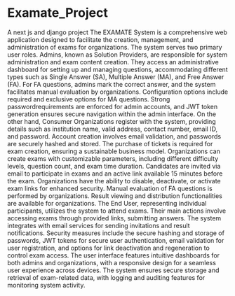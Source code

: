 # Examate_Project
A next js and django project
The EXAMATE System is a comprehensive web application designed to facilitate the
creation, management, and administration of exams for organizations. The system serves
two primary user roles. Admins, known as Solution Providers, are responsible for system
administration and exam content creation. They access an administrative dashboard for
setting up and managing questions, accommodating different types such as Single Answer
(SA), Multiple Answer (MA), and Free Answer (FA). For FA questions, admins mark the
correct answer, and the system facilitates manual evaluation by organizations. Configuration
options include required and exclusive options for MA questions. Strong passwordrequirements are enforced for admin accounts, and JWT token generation ensures secure
navigation within the admin interface.
On the other hand, Consumer Organizations register with the system, providing details such
as institution name, valid address, contact number, email ID, and password. Account
creation involves email validation, and passwords are securely hashed and stored. The
purchase of tickets is required for exam creation, ensuring a sustainable business model.
Organizations can create exams with customizable parameters, including different difficulty
levels, question count, and exam time duration. Candidates are invited via email to
participate in exams and an active link available 15 minutes before the exam. Organizations
have the ability to disable, deactivate, or activate exam links for enhanced security. Manual
evaluation of FA questions is performed by organizations. Result viewing and distribution
functionalities are available for organizations.
The End User, representing individual participants, utilizes the system to attend exams. Their
main actions involve accessing exams through provided links, submitting answers.
The system integrates with email services for sending invitations and result notifications.
Security measures include the secure hashing and storage of passwords, JWT tokens for
secure user authentication, email validation for user registration, and options for link
deactivation and regeneration to control exam access. The user interface features intuitive
dashboards for both admins and organizations, with a responsive design for a seamless
user experience across devices. The system ensures secure storage and retrieval of
exam-related data, with logging and auditing features for monitoring system activity.
